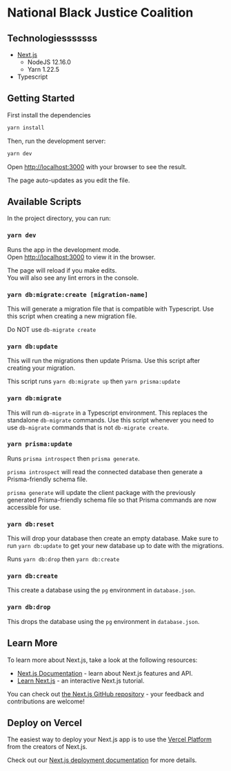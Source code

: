 # National Black Justice Coalition

## Technologiesssssss

- [Next.js](https://nextjs.org/)
  - NodeJS 12.16.0
  - Yarn 1.22.5
- Typescript

## Getting Started

First install the dependencies

```bash
yarn install
```

Then, run the development server:

```bash
yarn dev
```

Open [http://localhost:3000](http://localhost:3000) with your browser to see the result.

The page auto-updates as you edit the file.

## Available Scripts

In the project directory, you can run:

### `yarn dev`

Runs the app in the development mode.<br />
Open [http://localhost:3000](http://localhost:3000) to view it in the browser.

The page will reload if you make edits.<br />
You will also see any lint errors in the console.

### `yarn db:migrate:create [migration-name]`

This will generate a migration file that is compatible with Typescript. Use this script when creating a new migration file.

Do NOT use `db-migrate create`

### `yarn db:update`

This will run the migrations then update Prisma. Use this script after creating your migration.

This script runs `yarn db:migrate up` then `yarn prisma:update`

### `yarn db:migrate`

This will run `db-migrate` in a Typescript environment. This replaces the standalone `db-migrate` commands. Use this script whenever you need to use `db-migrate` commands that is not `db-migrate create`.

### `yarn prisma:update`

Runs `prisma introspect` then `prisma generate`.

`prisma introspect` will read the connected database then generate a Prisma-friendly schema file.

`prisma generate` will update the client package with the previously generated Prisma-friendly schema file so that Prisma commands are now accessible for use.

### `yarn db:reset`

This will drop your database then create an empty database. Make sure to run `yarn db:update` to get your new database up to date with the migrations.

Runs `yarn db:drop` then `yarn db:create`

### `yarn db:create`

This create a database using the `pg` environment in `database.json`.

### `yarn db:drop`

This drops the database using the `pg` environment in `database.json`.

## Learn More

To learn more about Next.js, take a look at the following resources:

- [Next.js Documentation](https://nextjs.org/docs) - learn about Next.js features and API.
- [Learn Next.js](https://nextjs.org/learn) - an interactive Next.js tutorial.

You can check out [the Next.js GitHub repository](https://github.com/vercel/next.js/) - your feedback and contributions are welcome!

## Deploy on Vercel

The easiest way to deploy your Next.js app is to use the [Vercel Platform](https://vercel.com/import?utm_medium=default-template&filter=next.js&utm_source=create-next-app&utm_campaign=create-next-app-readme) from the creators of Next.js.

Check out our [Next.js deployment documentation](https://nextjs.org/docs/deployment) for more details.
